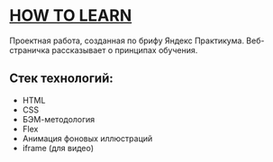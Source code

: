 # [HOW TO LEARN](https://natastas.github.io/how-to-learn/)
Проектная работа, созданная по брифу Яндекс Практикума. Веб-страничка рассказывает о принципах обучения.

## Стек технологий:

* HTML
* CSS
* БЭМ-методология
* Flex
* Анимация фоновых иллюстраций
* iframe (для видео)
